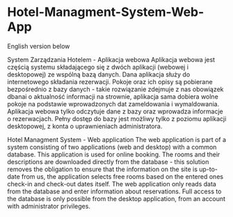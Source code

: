 # Hotel-Managment-System-Web-App

English version below


System Zarządzania Hotelem - Aplikacja webowa
  Aplikacja webowa jest częścią systemu składającego się z dwóch aplikacji (webowej i desktopowej) ze wspólną bazą danych.
  Dana aplikacja służy do internetowego składania rezerwacji. Pokoje oraz ich opisy są pobierane bezpośrednio z bazy danych - takie rozwiązanie
  zdejmuje z nas obowiązek dbanai o aktualność informacji na strownie, aplikacja sama dobiera wolne pokoje na podstawie wprowadzonych 
  dat zameldowania i wymaldowania.
  Aplikacja webowa tylko odczytuje dane z bazy oraz wprowadza informacje o rezerwacjach. Pełny dostęp do bazy jest możliwy tylko 
  z poziomu aplikacji desktopowej, z konta o uprawnieniach administratora.
  
  
Hotel Managment System - Web application
  The web application is part of a system consisting of two applications (web and desktop) with a common database.
  This application is used for online booking. The rooms and their descriptions are downloaded directly from the database - this solution
  removes the obligation to ensure that the information on the site is up-to-date from us, the application selects free rooms based on the entered ones
  check-in and check-out dates itself.
  The web application only reads data from the database and enter information about reservations. Full access to the database is only possible
  from the desktop application, from an account with administrator privileges.
